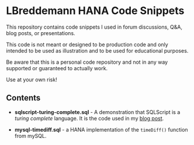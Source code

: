 # LBreddemann HANA Code Snippets
This repository contains code snippets I used in forum discussions, Q&amp;A, blog posts, or presentations.

This code is not meant or designed to be production code and only intended to be used as illustration and to be used for educational purposes.

Be aware that this is a personal code repository and not in any way supported or guaranteed to actually work.

Use at your own risk!

## Contents 

*   **sqlscript-turing-complete.sql** - A demonstration that SQLScript is a *turing complete* language. It is the code used in my [blog post](http://lbreddemann.org/is-sap-hana-sql-sqlscript-turing-complete/).

*   **mysql-timediff.sql** - a HANA implementation of the `timeDiff()` function from mySQL. 


